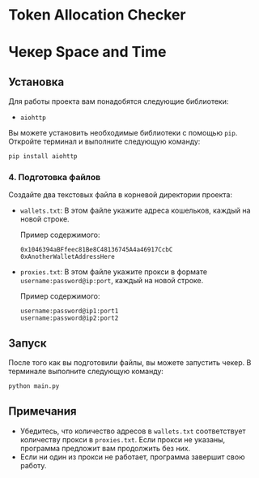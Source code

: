 # Token Allocation Checker

# Чекер Space and Time

## Установка



Для работы проекта вам понадобятся следующие библиотеки:

- `aiohttp`

Вы можете установить необходимые библиотеки с помощью `pip`. Откройте терминал и выполните следующую команду:

```bash
pip install aiohttp
```

### 4. Подготовка файлов

Создайте два текстовых файла в корневой директории проекта:

- `wallets.txt`: В этом файле укажите адреса кошельков, каждый на новой строке.
  
  Пример содержимого:
  ```
  0x1046394aBFfeec81Be8C48136745A4a46917CcbC
  0xAnotherWalletAddressHere
  ```

- `proxies.txt`: В этом файле укажите прокси в формате `username:password@ip:port`, каждый на новой строке.
  
  Пример содержимого:
  ```
  username:password@ip1:port1
  username:password@ip2:port2
  ```

## Запуск

После того как вы подготовили файлы, вы можете запустить чекер. В терминале выполните следующую команду:

```bash
python main.py
```

## Примечания

- Убедитесь, что количество адресов в `wallets.txt` соответствует количеству прокси в `proxies.txt`. Если прокси не указаны, программа предложит вам продолжить без них.
- Если ни один из прокси не работает, программа завершит свою работу.
